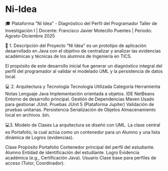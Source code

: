 # Ni-Idea
🎓 Plataforma "Ni Idea" - Diagnóstico del Perfil del Programador
Taller de Investigación I | Docente: Francisco Javier Motecillo Puentes | Periodo: Agosto-Diciembre 2025

🚀 1. Descripción del Proyecto
"Ni Idea" es un prototipo de aplicación desarrollado en Java con el objetivo de centralizar y analizar las evidencias académicas y técnicas de los alumnos de Ingeniería en TICS.

El propósito de este desarrollo inicial fue generar un diagnóstico integral del perfil del programador al validar el modelado UML y la persistencia de datos local.

💻 2. Arquitectura y Tecnología
Tecnología Utilizada
Categoría	Herramienta	Notas
Lenguaje	Java	Implementación orientada a objetos.
IDE	NetBeans	Entorno de desarrollo principal.
Gestión de Dependencias	Maven	Usado para gestionar JUnit.
Pruebas	JUnit 5 (Plataforma Jupiter)	Validación de pruebas unitarias.
Persistencia	Serialización de Objetos	Almacenamiento local en archivos .bin.

💻3. Modelo de Clases
La arquitectura se diseñó con UML. La clase central es Portafolio, la cual actúa como un contenedor para un Alumno y una lista dinámica de Logros (evidencias).

Clase	Propósito
Portafolio	Contenedor principal del perfil del estudiante.
Alumno	Entidad de identificación del estudiante.
Logro	Evidencia académica (e.g., Certificación Java).
Usuario	Clase base para perfiles de acceso (Tutor, Coordinador).


